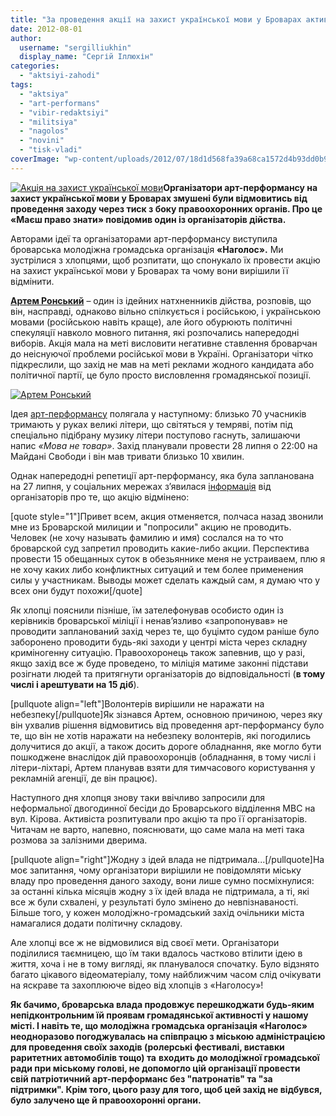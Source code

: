 ```yaml
---
title: "За проведення акції на захист української мови у Броварах активістам пригрозили арештом на 15 діб"
date: 2012-08-01
author: 
  username: "sergilliukhin"
  display_name: "Сергій Іллюхін"
categories: 
  - "aktsiyi-zahodi"
tags: 
  - "aktsiya"
  - "art-performans"
  - "vibir-redaktsiyi"
  - "militsiya"
  - "nagolos"
  - "novini"
  - "tisk-vladi"
coverImage: "wp-content/uploads/2012/07/18d1d568fa39a68ca1572d4b93dd0b97_600x1000.jpg"
---
```


[![](https://mpz.brovary.org/wp-content/uploads/2012/07/18d1d568fa39a68ca1572d4b93dd0b97_600x1000.jpg "Акція на захист української мови")](https://mpz.brovary.org/wp-content/uploads/2012/07/18d1d568fa39a68ca1572d4b93dd0b97_600x1000.jpg)**Організатори арт-перформансу на захист української мови у Броварах змушені були відмовитись від проведення заходу через тиск з боку правоохоронних органів. Про це **«Маєш право знати»** повідомив один із організаторів дійства.**

Авторами ідеї та організаторами арт-перформансу виступила броварська молодіжна громадська організація **«Наголос».** Ми зустрілися з хлопцями, щоб розпитати, що спонукало їх провести акцію на захист української мови у Броварах та чому вони вирішили її відмінити.

**[Артем Ронський](https://vk.com/id29155703 "Артем Ронський")** – один із ідейних натхненників дійства, розповів, що він, насправді, однаково вільно спілкується і російською, і українською мовами (російською навіть краще), але його обурюють політичні спекуляції навколо мовного питання, які розпочались напередодні виборів. Акція мала на меті висловити негативне ставлення броварчан до неіснуючої проблеми російської мови в Україні. Організатори чітко підкреслили, що захід не мав на меті реклами жодного кандидата або політичної партії, це було просто висловлення громадянської позиції.

[![](https://mpz.brovary.org/wp-content/uploads/2012/07/w_376b4488.jpg "Артем Ронський")](https://mpz.brovary.org/wp-content/uploads/2012/07/w_376b4488.jpg)

Ідея [арт-перформансу](https://vk.com/event41260938 "Арт-перформанс") полягала у наступному: близько 70 учасників тримають у руках великі літери, що світяться у темряві, потім під спеціально підібрану музику літери поступово гаснуть, залишаючи напис _«Мова не товар»_. Захід планували провести 28 липня о 22:00 на Майдані Свободи і він мав тривати близько 10 хвилин.

Однак напередодні репетиції арт-перформансу, яка була запланована на 27 липня, у соціальних мережах з’явилася [інформація](https://vk.com/wall-41260938_3) від організаторів про те, що акцію відмінено:

\[quote style="1"\]Привет всем, акция отменяется, полчаса назад звонили мне из Броварской милиции и "попросили" акцию не проводить. Человек (не хочу называть фамилию и имя) сослался на то что броварской суд запретил проводить какие-либо акции. Перспектива провести 15 обещанных суток в обезьяннике меня не устраиваем, плю я не хочу каких либо конфликтных ситуаций и тем более применения силы у участникам. Выводы может сделать каждый сам, я думаю что у всех они будут похожи\[/quote\]

Як хлопці пояснили пізніше, їм зателефонував особисто один із керівників броварської міліції і ненав’язливо «запропонував» не проводити запланований захід через те, що буцімто судом раніше було заборонено проводити будь-які заходи у центрі міста через складну криміногенну ситуацію. Правоохоронець також запевнив, що у разі, якщо захід все ж буде проведено, то міліція матиме законні підстави розігнати людей та притягнути організаторів до відповідальності (**в тому числі і арештувати на 15 діб**).

\[pullquote align="left"\]Волонтерів вирішили не наражати на небезпеку\[/pullquote\]Як зізнався Артем, основною причиною, через яку він ухвалив рішення відмовитись від проведення арт-перформансу було те, що він не хотів наражати на небезпеку волонтерів, які погодились долучитися до акції, а також досить дороге обладнання, яке могло бути пошкоджене внаслідок дій правоохоронців (обладнання, в тому числі і літери-ліхтарі, Артем планував взяти для тимчасового користування у рекламній агенції, де він працює).

Наступного дня хлопця знову таки ввічливо запросили для неформальної двогодинної бесіди до Броварського відділення МВС на вул. Кірова. Активіста розпитували про акцію та про її організаторів. Читачам не варто, напевно, пояснювати, що саме мала на меті така розмова за залізними дверима.

\[pullquote align="right"\]Жодну з ідей влада не підтримала...\[/pullquote\]На моє запитання, чому організатори вирішили не повідомляти міську владу про проведення даного заходу, вони лише сумно посміхнулися: за останні кілька місяців жодну з їх ідей влада не підтримала, а ті, які все ж були схвалені, у результаті було змінено до невпізнаваності. Більше того, у кожен молодіжно-громадський захід очільники міста намагалися додати політичну складову.

Але хлопці все ж не відмовилися від своєї мети. Організатори поділилися таємницею, що їм таки вдалось частково втілити ідею в життя, хоча і не в тому вигляді, як планувалося спочатку. Було відзнято багато цікавого відеоматеріалу, тому найближчим часом слід очікувати на яскраве та захоплююче відео від хлопців з «Наголосу»!

**Як бачимо, броварська влада продовжує перешкоджати будь-яким непідконтрольним їй проявам громадянської активності у нашому місті. І навіть те, що молодіжна громадська організація «Наголос» неодноразово погоджувалась на співпрацю з міською адміністрацією для проведення своїх заходів (ролерські фестивалі, виставки раритетних автомобілів тощо) та** **входить до молодіжної громадської ради при міському голові, не допомогло цій організації провести свій патріотичний арт-перформанс без "патронатів" та "за підтримки". Крім того, цього разу для того, щоб цей захід не відбувся, було залучено ще й правоохоронні органи.**
